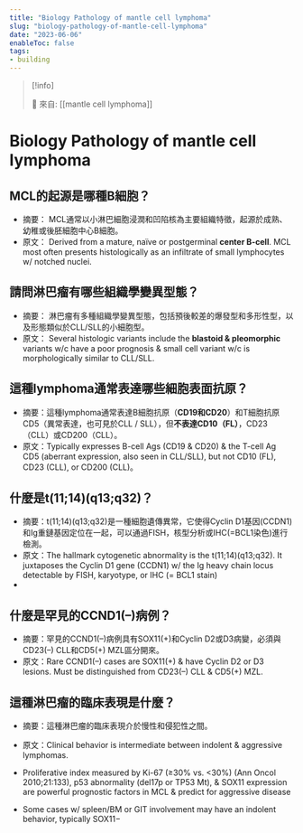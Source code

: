 ```yaml
---
title: "Biology Pathology of mantle cell lymphoma"
slug: "biology-pathology-of-mantle-cell-lymphoma"
date: "2023-06-06"
enableToc: false
tags:
- building
---
```


> [!info]
>
> 🌱 來自: [[mantle cell lymphoma]]

# Biology Pathology of mantle cell lymphoma

## MCL的起源是哪種B細胞？
- 摘要：
MCL通常以小淋巴細胞浸潤和凹陷核為主要組織特徵，起源於成熟、幼稚或後胚細胞中心B細胞。
- 原文：
Derived from a mature, naïve or postgerminal **center B-cell**. MCL most often presents histologically as an infiltrate of small lymphocytes w/ notched nuclei.

## 請問淋巴瘤有哪些組織學變異型態？
- 摘要：
淋巴瘤有多種組織學變異型態，包括預後較差的爆發型和多形性型，以及形態類似於CLL/SLL的小細胞型。
- 原文：
Several histologic variants include the **blastoid & pleomorphic** variants w/c have a poor prognosis & small cell variant w/c is morphologically similar to CLL/SLL.

## 這種lymphoma通常表達哪些細胞表面抗原？
- 摘要：這種lymphoma通常表達B細胞抗原（**CD19和CD20**）和T細胞抗原CD5（異常表達，也可見於CLL / SLL），但**不表達CD10（FL）**，CD23（CLL）或CD200（CLL）。
- 原文：Typically expresses B-cell Ags (CD19 & CD20) & the T-cell Ag CD5 (aberrant expression, also seen in CLL/SLL), but not CD10 (FL), CD23 (CLL), or CD200 (CLL)。

## 什麼是t(11;14)(q13;q32)？
- 摘要：t(11;14)(q13;q32)是一種細胞遺傳異常，它使得Cyclin D1基因(CCDN1)和Ig重鏈基因定位在一起，可以通過FISH，核型分析或IHC(=BCL1染色)進行檢測。
- 原文：The hallmark cytogenetic abnormality is the t(11;14)(q13;q32). It juxtaposes the Cyclin D1 gene (CCDN1) w/ the Ig heavy chain locus detectable by FISH, karyotype, or IHC (= BCL1 stain)
-
## 什麼是罕見的CCND1(–)病例？
- 摘要：罕見的CCND1(–)病例具有SOX11(+)和Cyclin D2或D3病變，必須與CD23(–) CLL和CD5(+) MZL區分開來。
- 原文：Rare CCND1(–) cases are SOX11(+) & have Cyclin D2 or D3 lesions. Must be distinguished from CD23(–) CLL & CD5(+) MZL.

## 這種淋巴瘤的臨床表現是什麼？
- 摘要：這種淋巴瘤的臨床表現介於慢性和侵犯性之間。
- 原文：Clinical behavior is intermediate between indolent & aggressive lymphomas.

- Proliferative index measured by Ki-67 (≥30% vs. <30%) (Ann Oncol 2010;21:133), p53 abnormality (del17p or TP53 Mt), & SOX11 expression are powerful prognostic factors in MCL & predict for aggressive disease
- Some cases w/ spleen/BM or GIT involvement may have an indolent behavior, typically SOX11−
